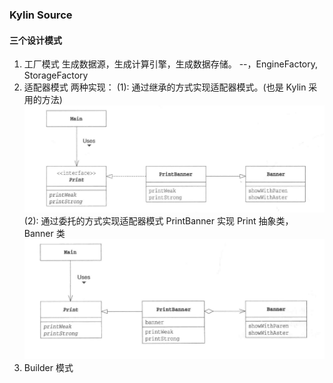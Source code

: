 ### Kylin Source
#### 三个设计模式
1. 工厂模式
生成数据源，生成计算引擎，生成数据存储。
--，EngineFactory, StorageFactory
2. 适配器模式
两种实现：
(1): 通过继承的方式实现适配器模式。(也是 Kylin 采用的方法)
![extends](../imgs/adapter_extend.png)
(2): 通过委托的方式实现适配器模式
PrintBanner 实现 Print 抽象类， Banner 类
![extends](../imgs/adapter_delegation.png)
3. Builder 模式

